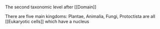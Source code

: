 The second taxonomic level after [[Domain]]

There are five main kingdoms: Plantae, Animalia, Fungi, Protoctista are all [[Eukaryotic cells]] which have a nucleus